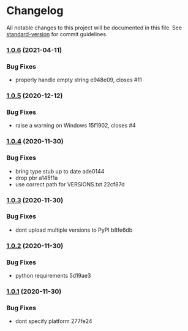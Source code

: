 # Changelog

All notable changes to this project will be documented in this file. See [standard-version](https://github.com/conventional-changelog/standard-version) for commit guidelines.

### [1.0.6](///compare/v1.0.5...v1.0.6) (2021-04-11)


### Bug Fixes

* properly handle empty string e948e09, closes #11

### [1.0.5](///compare/v1.0.4...v1.0.5) (2020-12-12)


### Bug Fixes

* raise a warning on Windows 15f1902, closes #4

### [1.0.4](///compare/v1.0.3...v1.0.4) (2020-11-30)


### Bug Fixes

* bring type stub up to date ade0144
* drop pbr a145f1a
* use correct path for VERSIONS.txt 22cf87d

### [1.0.3](///compare/v1.0.2...v1.0.3) (2020-11-30)


### Bug Fixes

* dont upload multiple versions to PyPI b8fe6db

### [1.0.2](///compare/v1.0.1...v1.0.2) (2020-11-30)


### Bug Fixes

* python requirements 5d19ae3

### [1.0.1](///compare/v1.0.0...v1.0.1) (2020-11-30)


### Bug Fixes

* dont specify platform 277fe24
